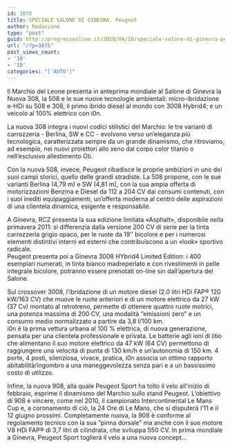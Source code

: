```yaml
---
id: 3875
title: SPECIALE SALONE DI GINEVRA. Peugeot
author: Redazione
type: "post"
guid: http://progressonline.it/2010/06/10/speciale-salone-di-ginevra-peugeot/
url: "/?p=3875"
post_views_count:
- '10'
- '10'
categories: "['AUTO']"
---
```


Il Marchio del Leone presenta in anteprima mondiale al Salone di Ginevra la Nuova 308, la 508 e le sue nuove tecnologie ambientali: micro-ibridazione e-HDi su 508 e 308, il primo ibrido diesel al mondo con 3008 Hybrid4; e un veicolo al 100% elettrico con i0n.

La nuova 308 integra i nuovi codici stilistici del Marchio: le tre varianti di carrozzeria - Berlina, SW e CC - evolvono verso un’eleganza più tecnologica, caratterizzata sempre da un grande dinamismo, che ritroviamo, ad esempio, nei nuovi proiettori allo xeno dal corpo color titanio o nell’esclusivo allestimento Gti.

Con la nuova 508, invece, Peugeot ribadisce le proprie ambizioni in uno dei suoi campi storici, quello delle grandi stradiste. La 508 propone, con le sue varianti Berlina (4,79 m) e SW (4,81 m), con la sua ampia offerta di motorizzazioni Benzina e Diesel da 112 a 204 CV dai consumi contenuti, con i suoi inediti equipaggiamenti, un’offerta moderna al centro delle aspirazioni di una clientela dinamica, esigente e responsabile.

A Ginevra, RCZ presenta la sua edizione limitata «Asphalt», disponibile nella primavera 2011: si differenzia dalla versione 200 CV di serie per la tinta carrozzeria grigio opaco, per le ruote da 19’’ bicolore e per i numerosi elementi distintivi interni ed esterni che contribuiscono a un «look» sportivo radicale.  
Peugeot presenta poi a Ginevra 3008 HYbrid4 Limited Edition: i 400 esemplari numerati, in tinta bianco madreperlato e con rivestimenti in pelle integrale bicolore, potranno essere prenotati on-line sin dall’apertura del Salone.

Sul crossover 3008, l’ibridazione di un motore diesel (2.0 litri HDi FAP® 120 kW/163 CV) che muove le ruote anteriori e di un motore elettrico da 27 kW (37 Cv) montato al retrotreno, permette di ottenere quattro ruote motrici, una potenza massima di 200 CV, una modalità “emissioni zero” e un consumo medio normalizzato a partire da 3,8 l/100 km.  
i0n è la prima vettura urbana al 100 % elettrica, di nuova generazione, pensata per una clientela professionale e privata. Le batterie agli ioni di litio che alimentano il suo motore elettrico da 47 kW (64 CV) permettono di raggiungere una velocità di punta di 130 km/h e un’autonomia di 150 km. 4 porte, 4 posti, silenziosa, vivace, pratica, i0n associa un ottimo rapporto abitabilità/ingombro a una maneggevolezza senza pari e a un bassissimo costo di utilizzo.

Infine, la nuova 908, alla quale Peugeot Sport ha tolto il velo all’inizio di febbraio, esprime il dinamismo del Marchio sullo stand Peugeot. L’obiettivo di 908 è vincere, come nel 2010, il campionato Intercontinental Le Mans Cup e, a coronamento di ciò, la 24 Ore di Le Mans, che si disputerà l’11 e il 12 giugno prossimi. Completamente nuova, la 908 è conforme al regolamento tecnico con la sua ”pinna dorsale” ma anche con il suo motore V8 HDi FAP® di 3,7 litri di cilindrata, che sviluppa 550 CV. In prima mondiale a Ginevra, Peugeot Sport toglierà il velo a una nuova concept…